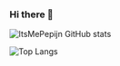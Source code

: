 ### Hi there 👋
![ItsMePepijn GitHub stats](https://github-readme-stats.vercel.app/api?username=ItsMePepijn&show_icons=true&theme=dark&count_private=true)

![Top Langs](https://github-readme-stats.vercel.app/api/top-langs/?username=ItsMePepijn&theme=dark&layout=compact)
